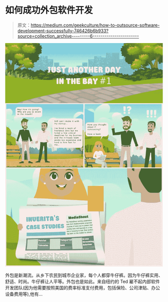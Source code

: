 # 如何成功外包软件开发

> 原文：<https://medium.com/geekculture/how-to-outsource-software-development-successfully-746426b6b933?source=collection_archive---------6----------------------->

![](img/e84498798606ec43a676cb6e9c8c4460.png)

外包是新潮流。从乡下农民到城市企业家，每个人都穿牛仔裤。因为牛仔裤实用、舒适、时尚。牛仔裤让人平等。外包也是如此。来自纽约的 Ted 雇不起内部软件开发团队(因为他需要按照美国的费率标准支付费用，包括保险、公司津贴、办公设备费用等),他有…